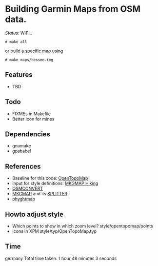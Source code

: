 # Building Garmin Maps from OSM data.

*Status*: WIP...

```
# make all
```

or build a specific map using

```
# make maps/hessen.img
```
## Features
- TBD

## Todo
- FIXMEs in Makefile
- Better icon for mines

## Dependencies
- gnumake
- gpsbabel

## References
- Baseline for this code: [OpenTopoMap](https://github.com/der-stefan/OpenTopoMap) 
- Input for style definitions: [MKGMAP Hiking](https://github.com/vibrog/mkgmap-hiking) 
- [OSMCONVERT](http://m.m.i24.cc/osmconvert.c)
- [MKGMAP](http://www.mkgmap.org.uk/download/mkgmap.html) and its [SPLITTER](http://www.mkgmap.org.uk/download/splitter.html)
- [phyghtmap](http://katze.tfiu.de/projects/phyghtmap/)

## Howto adjust style
- Which points to show in which zoom level? style/opentopomap/points
- Icons in XPM style/typ/OpenTopoMap.typ

## Time
germany Total time taken: 1 hour 48 minutes 3 seconds

